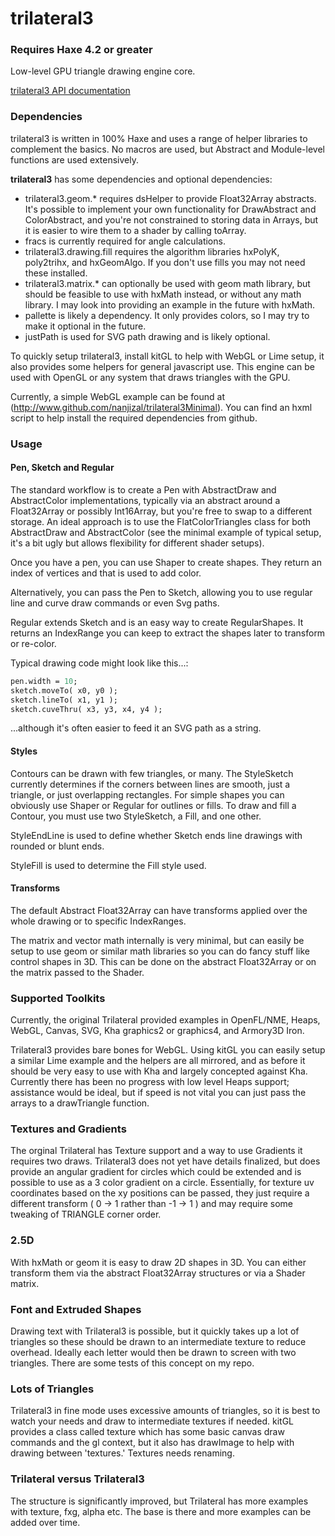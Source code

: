 # trilateral3 
### Requires Haxe 4.2 or greater

Low-level GPU triangle drawing engine core.

[trilateral3 API documentation](https://nanjizal.github.io/trilateral3/pages/)

### Dependencies
trilateral3 is written in 100% Haxe and uses a range of helper libraries to complement the basics. No macros are used, but Abstract and Module-level functions are used extensively.

**trilateral3** has some dependencies and optional dependencies:
- trilateral3.geom.* requires dsHelper to provide Float32Array abstracts. It's possible to implement your own functionality for DrawAbstract and ColorAbstract, and you're not constrained to storing data in Arrays, but it is easier to wire them to a shader by calling toArray.
- fracs is currently required for angle calculations.
- trilateral3.drawing.fill requires the algorithm libraries hxPolyK, poly2trihx, and hxGeomAlgo. If you don't use fills you may not need these installed.
- trilateral3.matrix.* can optionally be used with geom math library, but should be feasible to use with hxMath instead, or without any math library. I may look into providing an example in the future with hxMath.
- pallette is likely a dependency. It only provides colors, so I may try to make it optional in the future.
- justPath is used for SVG path drawing and is likely optional.

To quickly setup trilateral3, install kitGL to help with WebGL or Lime setup, it also provides some helpers for general javascript use. This engine can be used with OpenGL or any system that draws triangles with the GPU.

Currently, a simple WebGL example can be found at (http://www.github.com/nanjizal/trilateral3Minimal). You can find an hxml script to help install the required dependencies from github.

### Usage

#### Pen, Sketch and Regular

The standard workflow is to create a Pen with AbstractDraw and AbstractColor implementations, typically via an abstract around a Float32Array or possibly Int16Array, but you're free to swap to a different storage. An ideal approach is to use the FlatColorTriangles class for both AbstractDraw and AbstractColor (see the minimal example of typical setup, it's a bit ugly but allows flexibility for different shader setups).

Once you have a pen, you can use Shaper to create shapes. They return an index of vertices and that is used to add color.

Alternatively, you can pass the Pen to Sketch, allowing you to use regular line and curve draw commands or even Svg paths.  

Regular extends Sketch and is an easy way to create RegularShapes. It returns an IndexRange you can keep to extract the shapes later to transform or re-color.

Typical drawing code might look like this...:

``` haxe
pen.width = 10;
sketch.moveTo( x0, y0 );
sketch.lineTo( x1, y1 );
sketch.cuveThru( x3, y3, x4, y4 );
```

...although it's often easier to feed it an SVG path as a string.

#### Styles

Contours can be drawn with few triangles, or many. The StyleSketch currently determines if the corners between lines are smooth, just a triangle, or just overlapping rectangles. For simple shapes you can obviously use Shaper or Regular for outlines or fills. To draw and fill a Contour, you must use two StyleSketch, a Fill, and one other.

StyleEndLine is used to define whether Sketch ends line drawings with rounded or blunt ends.

StyleFill is used to determine the Fill style used.

#### Transforms

The default Abstract Float32Array can have transforms applied over the whole drawing or to specific IndexRanges.

The matrix and vector math internally is very minimal, but can easily be setup to use geom or similar math libraries so you can do fancy stuff like control shapes in 3D. This can be done on the abstract Float32Array or on the matrix passed to the Shader.

### Supported Toolkits

Currently, the original Trilateral provided examples in OpenFL/NME, Heaps, WebGL, Canvas, SVG, Kha graphics2 or graphics4, and Armory3D Iron.

Trilateral3 provides bare bones for WebGL. Using kitGL you can easily setup a similar Lime example and the helpers are all mirrored, and as before it should be very easy to use with Kha and largely concepted against Kha. Currently there has been no progress with low level Heaps support; assistance would be ideal, but if speed is not vital you can just pass the arrays to a drawTriangle function.

### Textures and Gradients

The orginal Trilateral has Texture support and a way to use Gradients it requires two draws. Trilateral3 does not yet have details finalized, but does provide an angular gradient for circles which could be extended and is possible to use as a 3 color gradient on a circle. Essentially, for texture uv coordinates based on the xy positions can be passed, they just require a different transform ( 0 -> 1 rather than -1 -> 1 ) and may require some tweaking of TRIANGLE corner order.

### 2.5D

With hxMath or geom it is easy to draw 2D shapes in 3D. You can either transform them via the abstract Float32Array structures or via a Shader matrix.

### Font and Extruded Shapes

Drawing text with Trilateral3 is possible, but it quickly takes up a lot of triangles so these should be drawn to an intermediate texture to reduce overhead. Ideally each letter would then be drawn to screen with two triangles. There are some tests of this concept on my repo.

### Lots of Triangles

Trilateral3 in fine mode uses excessive amounts of triangles, so it is best to watch your needs and draw to intermediate textures if needed. kitGL provides a class called texture which has some basic canvas draw commands and the gl context, but it also has drawImage to help with drawing between 'textures.' Textures needs renaming.

### Trilateral versus Trilateral3
The structure is significantly improved, but Trilateral has more examples with texture, fxg, alpha etc. The base is there and more examples can be added over time.
